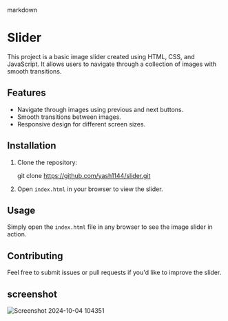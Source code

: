 markdown
# Slider

This project is a basic image slider created using HTML, CSS, and JavaScript. It allows users to navigate through a collection of images with smooth transitions.

## Features

- Navigate through images using previous and next buttons.
- Smooth transitions between images.
- Responsive design for different screen sizes.

## Installation

1. Clone the repository:
   
   git clone https://github.com/yash1144/slider.git
   
2. Open `index.html` in your browser to view the slider.

## Usage

Simply open the `index.html` file in any browser to see the image slider in action.

## Contributing

Feel free to submit issues or pull requests if you'd like to improve the slider.

## screenshot
![Screenshot 2024-10-04 104351](https://github.com/user-attachments/assets/5cd0f4ce-604d-409e-9f9c-ed1801f58861)
